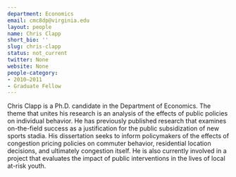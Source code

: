 ```yaml
---
department: Economics
email: cmc8dp@virginia.edu
layout: people
name: Chris Clapp
short_bio: ''
slug: chris-clapp
status: not_current
twitter: None
website: None
people-category:
- 2010–2011
- Graduate Fellow
---
```


Chris Clapp is a Ph.D. candidate in the Department of Economics. The theme that unites his research is an analysis of the effects of public policies on individual behavior. He has previously published research that examines on-the-field success as a justification for the public subsidization of new sports stadia. His dissertation seeks to inform policymakers of the effects of congestion pricing policies on commuter behavior, residential location decisions, and ultimately congestion itself. He is also currently involved in a project that evaluates the impact of public interventions in the lives of local at-risk youth.
